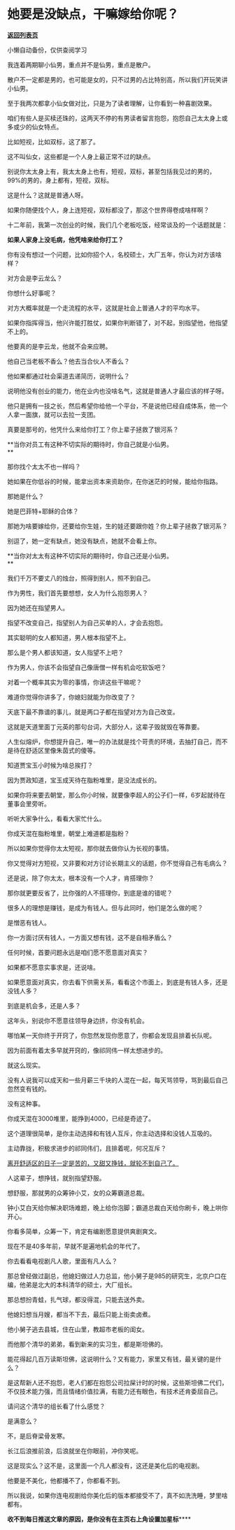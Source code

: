# 她要是没缺点，干嘛嫁给你呢？

[**返回列表页**](/gzh/记忆承载)

小懒自动备份，仅供查阅学习

我连着两期聊小仙男，重点并不是仙男，重点是散户。

散户不一定都是男的，也可能是女的，只不过男的占比特别高，所以我们开玩笑讲小仙男。

至于我两次都拿小仙女做对比，只是为了读者理解，让你看到一种喜剧效果。

咱们有些人是买椟还珠的，这两天不停的有男读者留言抱怨，抱怨自己太太身上或多或少的仙女特点。

比如短视，比如双标，这了那了。  

这不叫仙女，这些都是一个人身上最正常不过的缺点。

别说你太太身上有，我太太身上也有，短视，双标，甚至包括我见过的男的，99%的男的，身上都有，短视，双标。

这是什么？这就是普通人呀。  

如果你随便找个人，身上连短视，双标都没了，那这个世界得卷成啥样啊？  

十二年前，我第一次创业的时候，我们几个老板吃饭，经常谈及的一个话题就是：  

**如果人家身上没毛病，他凭啥来给你打工？**

你有没有想过一个问题，比如你招个人，名校硕士，大厂五年，你认为对方该啥样？  

对方会是李云龙么？  

你想什么好事呢？

对方大概率就是一个走流程的水平，这就是社会上普通人才的平均水平。

如果你指挥得当，他兴许能打胜仗，如果你判断错了，对不起，别指望他，他指望不上的。

他要真的是李云龙，他就不会来应聘。

他自己当老板不香么？他去当合伙人不香么？  

他如果都通过社会渠道去递简历，说明什么？

说明他没有创业的能力，他在业内也没啥名气，这就是普通人才最应该的样子呀。

他只是拥有一技之长，然后希望你给他一个平台，不是说他已经自成体系，他一个人拿一面旗，就可以去拉一支团。

真要是那号的，他凭什么来给你打工？你上辈子拯救了银河系？

**当你对员工有这种不切实际的期待时，你自己就是小仙男。  
**

那你找个太太不也一样吗？  

她如果在你低谷的时候，能拿出资本来资助你，在你迷茫的时候，能给你指路。

那她是什么？

她是巴菲特+耶稣的合体？

那她为啥要嫁给你，还要给你生娃，生的娃还要跟你姓？你上辈子拯救了银河系？

别逗了，她一定有缺点，她没有缺点，她就不会看上你。  

**当你对太太有这种不切实际的期待时，你自己还是小仙男。  
**

我们千万不要丈八的烛台，照得到别人，照不到自己。

作为男性，我们首先要想想，女人为什么抱怨男人？

因为她还在指望男人。

指望不改变自己，指望别人为自己买单的人，才会去抱怨。  

其实聪明的女人都知道，男人根本指望不上。  

那么是个男人都该知道，女人指望不上吧？

作为男人，你该不会指望自己像唐僧一样有机会吃软饭吧？  

对着一个概率其实为零的事情，你讲这些干嘛呢？

难道你觉得你讲多了，你媳妇就能为你改变了？

天底下最不靠谱的事儿，就是两口子都在指望对方为自己改变。

这就是天道里面丁元英的那句台词，大部分人，这辈子毁就毁在等靠要。  

人生似熔炉，你想提升自己，唯一的办法就是找个苛责的环境，去抽打自己，而不是待在舒适区里像朱茵式的傻等。  

知道贾宝玉小时候为啥总挨打？  

因为贾政知道，宝玉成天待在脂粉堆里，是没法成长的。

如果你将来要去朝堂，那么你小时候，就要像李超人的公子们一样，6岁起就待在董事会里旁听。  

听听大家争什么，看看大家忙什么。

你成天混在脂粉堆里，朝堂上难道都是脂粉？

所以如果你觉得你太太短视，那你就去做你认为长视的事情。  

你又觉得对方短视，又非要和对方讨论长期主义的话题，你不觉得自己有毛病么？  

还是说，除了你太太，根本没有一个人才，肯搭理你？

那你就更要反省了，比你强的人不搭理你，到底是谁的错呢？

很多人的理想是赚钱，是成为有钱人。但与此同时，他们是怎么做的呢？

是憎恶有钱人。  

你一方面讨厌有钱人，一方面又想有钱，这不是自相矛盾么？

任何时候，首要问题永远是咱们愿不愿意面对真实？

如果都不愿意实事求是，还说啥。

如果愿意面对真实，你去看下供需关系，看看这个市面上，到底是有钱人多，还是没钱人多？  

到底是机会多，还是人多？

这年头，别说你不愿意往领导身边挤，你没有机会。

哪怕某一天你终于开窍了，你忽然发现你愿意了，你都会发现且排着长队呢。

因为前面有着太多早就开窍的，像祁同伟一样太想进步的。

就这么现实。  

没有人说我可以成天和一些月薪三千块的人混在一起，每天骂领导，骂到最后自己忽然变有钱的。  

没有这种事。

你成天混在3000堆里，能挣到4000，已经是奇迹了。  

这个道理很简单，是你主动选择和有钱人互斥，你主动选择和没钱人互吸的。

主动靠拢，积极求进步的祁同伟们，且排着呢，何况互斥？

[离开舒适区的日子一定是苦的，又甜又挣钱，就轮不到自己了。](http://mp.weixin.qq.com/s?__biz=Mzg4MTg2MzU3Mg==&mid=2247484445&idx=1&sn=dfee913dcdc37be61d1041969f6d2d11&chksm=cf5e3ae6f829b3f0808b73385bd53287600c5f1150378cc1d4bbe1ec394d2630acbcb0f3d453&scene=21#wechat_redirect)

人这辈子，想挣钱，就别指望舒服。

想舒服，那就男的众筹钟小艾，女的众筹霸道总裁。

钟小艾白天给你解决职场难题，晚上给你泡脚；霸道总裁白天给你刷卡，晚上哄你开心。

你看多简单，众筹一下，肯定有编剧愿意提供爽剧爽文。

现在不是40多年前，早就不是遍地机会的年代了。  

你去看看电视剧凡人歌，里面有凡人么？

那总曾经做过副总，他媳妇做过人力总监，他小舅子是985的研究生，北京户口在编，他弟是北大的本科清华的硕士，大厂组长。  

那总想扮青蛙，扎气球，都没得混，只能去送外卖。  

他媳妇想当月嫂，都当不下去，最后只能上街卖卤煮。

他小舅子逃去县城，住在山里，教超市老板的闺女。

而他那个清华的弟弟，看到新来的实习生，都是斯坦佛的。  

能花得起几百万读斯坦佛，这说明什么？又有能力，家里又有钱，最关键的是什么？  

是这帮新人还不抱怨，老人们都在抱怨公司拉屎计时的时候，这些斯坦佛二代们，不仅技术能力强，而且情绪价值拉满，有能力还有眼色，有技术还肯委屈自己。

请问这个清华的组长看了什么感觉？

是满意么？

不，是后脊梁骨发寒。  

长江后浪推前浪，后浪就坐在你眼前，冲你笑呢。

这是现实么？这不是，这里面一个凡人都没有，这还是美化后的电视剧。

他要是不美化，他都播不了，你都看不到。

所以我说，如果你连电视剧给你美化后的版本都接受不了，真不如洗洗睡，梦里啥都有。

**收不到每日推送文章的原因，是你没有在主页右上角设置加星标******

